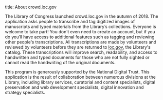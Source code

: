 title: About crowd.loc.gov


The Library of Congress launched crowd.loc.gov in the autumn of 2018. The application asks people to transcribe and tag digitized images of manuscripts and typed materials from the Library’s collections. Everyone is welcome to take part! You don't even need to create an account, but if you do you'll have access to additional features such as tagging and reviewing other people's transcriptions. All transcriptions are made by volunteers and reviewed by volunteers before they are returned to [loc.gov](https://loc.gov/), the Library's catalog. These transcriptions will improve search, readability, and access to handwritten and typed documents for those who are not fully sighted or cannot read the handwriting of the original documents.

This program is generously supported by the National Digital Trust. This application is the result of collaboration between numerous divisions at the Library, including library services, curatorial and content specialists, digital preservation and web development specialists, digital innovation and strategy specialists.

